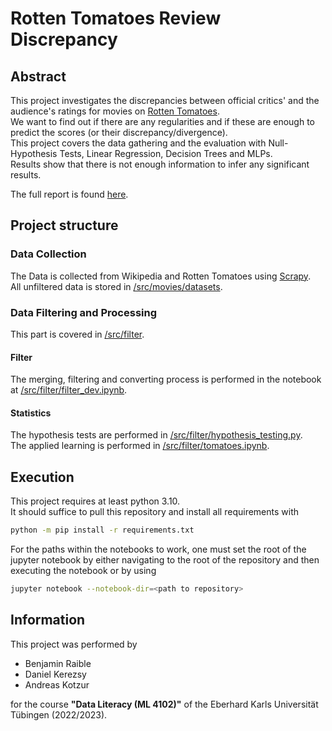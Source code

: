 # Rotten Tomatoes Review Discrepancy
## Abstract
This project investigates the discrepancies between official critics' and the audience's ratings for movies on [Rotten Tomatoes](https://www.rottentomatoes.com/).  
We want to find out if there are any regularities and if these are enough to predict the scores (or their discrepancy/divergence).  
This project covers the data gathering and the evaluation with Null-Hypothesis Tests, Linear Regression, Decision Trees and MLPs.  
Results show that there is not enough information to infer any significant results.  
  
The full report is found [here](/src/presentation/Rotten_Tomatoes_Discrepancy.pdf).

## Project structure
### Data Collection
The Data is collected from Wikipedia and Rotten Tomatoes using [Scrapy](https://scrapy.org/).  
All unfiltered data is stored in [/src/movies/datasets](/src/movies/datasets).  

### Data Filtering and Processing
This part is covered in [/src/filter](/src/filter).  

#### Filter
The merging, filtering and converting process is performed in the notebook at [/src/filter/filter_dev.ipynb](/src/filter/filter_dev.ipynb).  

#### Statistics
The hypothesis tests are performed in [/src/filter/hypothesis_testing.py](/src/filter/hypothesis_testing.py).  
The applied learning is performed in [/src/filter/tomatoes.ipynb](/src/filter/tomatoes.ipynb).  

## Execution
This project requires at least python 3.10.  
It should suffice to pull this repository and install all requirements with 
```sh
python -m pip install -r requirements.txt
```
For the paths within the notebooks to work, one must set the root of the jupyter notebook by either navigating to the root of the repository and then executing the notebook or by using
```sh
jupyter notebook --notebook-dir=<path to repository>
```

## Information
This project was performed by
* Benjamin Raible  
* Daniel Kerezsy  
* Andreas Kotzur  

for the course **"Data Literacy (ML 4102)"** of the Eberhard Karls Universität Tübingen (2022/2023).
